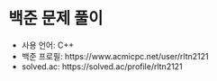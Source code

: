 <h1> 백준 문제 풀이</h1>

<ul>
  <li>
   사용 언어: C++
  </li>
  <li>
   백준 프로필: https://www.acmicpc.net/user/rltn2121
  </li>
  <li>
   solved.ac: https://solved.ac/profile/rltn2121
  </li>
</ul>




